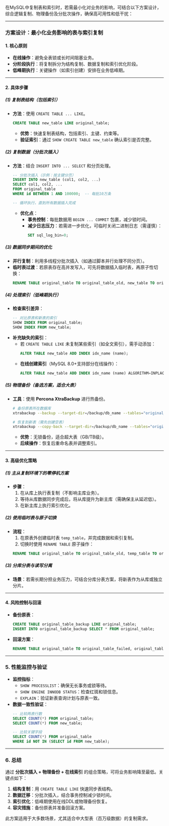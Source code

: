 在MySQL中复制表和索引时，若需最小化对业务的影响，可结合以下方案设计，综合逻辑复制、物理备份及分批次操作，确保高可用性和低干扰：

---

### **方案设计：最小化业务影响的表与索引复制**
#### **1. 核心原则**
- **在线操作**：避免全表锁或长时间阻塞业务。
- **分阶段执行**：将复制拆分为结构复制、数据复制和索引优化阶段。
- **低峰期执行**：关键操作（如索引创建）安排在业务低峰期。

---

#### **2. 具体步骤**
##### **(1) 复制表结构（包括索引）**
- **方法**：使用 `CREATE TABLE ... LIKE`。
  ```sql
  CREATE TABLE new_table LIKE original_table;
  ```
  - **优势**：快速复制表结构，包括索引、主键、约束等。
  - **验证索引**：通过 `SHOW CREATE TABLE new_table` 确认索引是否完整。

##### **(2) 复制数据（分批次插入）**
- **方法**：结合 `INSERT INTO ... SELECT` 和分页处理。
  ```sql
  -- 分批次插入（示例：按主键分页）
  INSERT INTO new_table (col1, col2, ...)
  SELECT col1, col2, ...
  FROM original_table
  WHERE id BETWEEN 1 AND 100000;  -- 每批10万条

  -- 循环执行，直到所有数据插入完成
  ```

  - **优化点**：
    - **事务控制**：每批数据用 `BEGIN ... COMMIT` 包裹，减少锁时间。
    - **减少日志压力**：若需进一步优化，可临时关闭二进制日志（需谨慎）：
      ```sql
      SET sql_log_bin=0;
      ```

##### **(3) 数据同步期间的优化**
- **并行复制**：利用多线程分批次插入（如通过脚本并行处理不同分页）。
- **临时表过渡**：若原表存在高并发写入，可先将数据插入临时表，再原子性切换：
  ```sql
  RENAME TABLE original_table TO original_table_old, new_table TO original_table;
  ```

##### **(4) 处理索引（低峰期执行）**
- **检查索引差异**：
  ```sql
  -- 对比原表和新表的索引
  SHOW INDEX FROM original_table;
  SHOW INDEX FROM new_table;
  ```
- **补充缺失的索引**：
  - 若 `CREATE TABLE LIKE` 未复制某些索引（如全文索引），需手动添加：
    ```sql
    ALTER TABLE new_table ADD INDEX idx_name (name);
    ```
  - **在线创建索引**（MySQL 8.0+支持部分在线操作）：
    ```sql
    ALTER TABLE new_table ADD INDEX idx_name (name) ALGORITHM=INPLACE, LOCK=NONE;
    ```

##### **(5) 物理备份（备选方案，适合大表）**
- **工具**：使用 **Percona XtraBackup** 进行热备份。
  ```bash
  # 备份原表所在数据库
  xtrabackup --backup --target-dir=/backup/db_name --tables="original_table"

  # 恢复到新表（需先创建空表）
  xtrabackup --copy-back --target-dir=/backup/db_name --tables="original_table"
  ```
  - **优势**：无锁备份，适合超大表（GB/TB级）。
  - **后续操作**：恢复后重命名表并调整索引。

---

#### **3. 高级优化策略**
##### **(1) 主从复制环境下的零停机方案**
- **步骤**：
  1. 在从库上执行表复制（不影响主库业务）。
  2. 等待从库数据同步完成后，将从库提升为新主库（需确保主从延迟低）。
  3. 在新主库上执行索引优化。

##### **(2) 使用临时表与原子切换**
- **流程**：
  1. 在原表外创建临时表 `temp_table`，并完成数据和索引复制。
  2. 切换时使用 `RENAME TABLE` 原子操作：
    ```sql
    RENAME TABLE original_table TO original_table_old, temp_table TO original_table;
    ```

##### **(3) 分库分表与读写分离**
- **场景**：若需长期分担业务压力，可结合分库分表方案，将新表作为从库或独立分片。

---

#### **4. 风险控制与回滚**
- **备份原表**：
  ```sql
  CREATE TABLE original_table_backup LIKE original_table;
  INSERT INTO original_table_backup SELECT * FROM original_table;
  ```
- **回滚方案**：
  ```sql
  RENAME TABLE original_table TO original_table_failed, original_table_backup TO original_table;
  ```

---

### **5. 性能监控与验证**
- **监控指标**：
  - `SHOW PROCESSLIST`：确保无长事务或锁等待。
  - `SHOW ENGINE INNODB STATUS`：检查红斑和锁信息。
  - `EXPLAIN`：验证新表查询计划与原表一致。
- **数据一致性验证**：
  ```sql
  -- 比较两表行数
  SELECT COUNT(*) FROM original_table;
  SELECT COUNT(*) FROM new_table;

  -- 比较关键字段
  SELECT COUNT(*) FROM original_table 
  WHERE id NOT IN (SELECT id FROM new_table);
  ```

---

### **6. 总结**
通过 **分批次插入 + 物理备份 + 在线索引** 的组合策略，可将业务影响降至最低。关键点如下：
1. **结构复制**：用 `CREATE TABLE LIKE` 快速同步表结构。
2. **数据迁移**：分批次插入，结合事务控制减少锁时间。
3. **索引优化**：低峰期使用在线DDL或物理备份恢复。
4. **容灾措施**：备份原表并准备回滚方案。

此方案适用于大多数场景，尤其适合中大型表（百万级数据）的复制需求。



